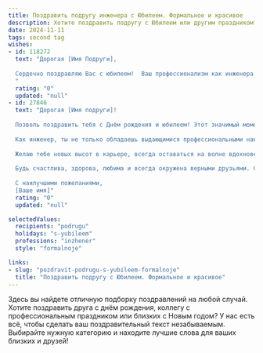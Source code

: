 ```yaml
---
title: Поздравить подругу инженера с Юбилеем. Формальное и красивое
description: Хотите поздравить подругу с Юбилеем или другим праздником? Наш ИИ создаст незабываемое поздравление, а вы обязательно выделитесь среди других.  
date: 2024-11-11
tags: second tag
wishes:
- id: 118272
  text: "Дорогая [Имя Подруги],
  
  Сердечно поздравляю Вас с юбилеем!  Ваш профессионализм как инженера всегда вызывал у меня восхищение, а Ваша целеустремлённость и  яркая индивидуальность –  безусловное уважение. Желаю Вам дальнейших успехов в Вашей блестящей карьере, крепкого здоровья, неиссякаемой энергии и  радости от каждого прожитого дня. Пусть  счастье и благополучие  всегда сопровождают Вас!
  "
  rating: "0"
  updated: "null"
- id: 27846
  text: "Дорогая [Имя подруги]!
  
  Позволь поздравить тебя с Днём рождения и юбилеем! Этот значимый момент в твоей жизни — прекрасный повод отметить все достижения и пути, которые ты уже прошла.
  
  Как инженер, ты не только обладаешь выдающимися профессиональными навыками, но и вдохновляешь окружающих своим трудолюбием, креативностью и преданностью делу. Твоя способность решать сложные задачи и находить оптимальные решения делает тебя настоящим мастером своего дела.
  
  Желаю тебе новых высот в карьере, всегда оставаться на волне вдохновения и энергии. Пусть каждый проект приносит радость и удовлетворение, а все твои мечты сбываются!
  
  Будь счастлива, здорова, любима и всегда окружена верными друзьями. С юбилеем!
  
  С наилучшими пожеланиями,
  [Ваше имя]"
  rating: "0"
  updated: "null"

selectedValues:
  recipients: "podrugu"
  holidays: "s-yubileem"
  professions: "inzhener"
  style: "formalnoje"

links:
- slug: "pozdravit-podrugu-s-yubileem-formalnoje"
  title: "Поздравить подругу с Юбилеем. Формальное и красивое"
---
```


Здесь вы найдете отличную подборку поздравлений на любой случай.
Хотите поздравить друга с днём рождения, коллегу с профессиональным праздником или близких с Новым годом? У нас есть всё, чтобы сделать ваш поздравительный текст незабываемым. Выбирайте нужную категорию и находите лучшие слова для ваших близких и друзей!
